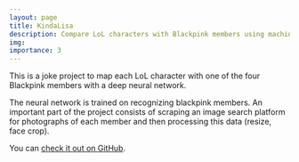 ```yaml
---
layout: page
title: KindaLisa
description: Compare LoL characters with Blackpink members using machine learning
img:
importance: 3
---
```


This is a joke project to map each LoL character with
one of the four Blackpink members with a deep
neural network.

The neural network is trained on recognizing blackpink
members. An important part of the project consists of
scraping an image search platform for photographs of
each member and then processing this data (resize, face
crop).

You can [check it out on GitHub](https://github.com/almeidaraul/kindalisa/).
